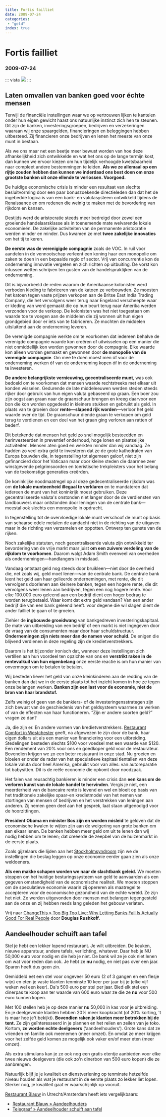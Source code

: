 ```yaml
---
title: Fortis failliet
date: 2009-07-24
categories:
 - "geld"
index: true
---
```


# Fortis failliet
### 2009-07-24

::: vista
<img src="voc-schip.jpg">
:::

## Laten omvallen van banken goed voor échte mensen

Terwijl de financiële instellingen waar we op vertrouwen lijken te kantelen onder hun eigen gewicht haast ons natuurlijke instinct zich hen te steunen. Dit zijn de banken, investeringsgroepen, bedrijven en verzekeringen waaraan wij onze spaargelden, financieringen en beleggingen hebben uitbesteed. Zij financieren onze bedrijven en lenen het meeste van onze munt in bestaan.

Als we ons maar net een beetje meer bewust worden van hoe deze afhankelijkheid zich ontwikkelde en wat het ons op de lange termijn kost, dan kunnen we ervoor kiezen om hun tijdelijk verhoogde kwetsbaarheid naar compleet andere bestemmingen te leiden. **Als we ze allemaal op een rijtje zouden hebben dan kunnen we inderdaad ons best doen om onze grootste banken uit onze ellende te verlossen. Voorgoed.**

De huidige economische crisis is minder een resultaat van slechte besluitvorming door een paar bonuszoekende directieleden dan dat het de ingebedde logica is van een bank- en valutasysteem ontwikkeld tijdens de Renaissance en om redenen die weinig te maken met de bevordering van rijkdom en kansen.

Destijds werd de aristocratie steeds meer bedreigd door zowel een groeiende handelaarsklasse als in toenemende mate welvarende lokale economieën. De zakelijke activiteiten van de permanente aristocratie werden minder en minder. Dus kwamen ze met **twee zakelijke innovaties** om het tij te keren.

**De eerste was de verenigigde compagnie** zoals de VOC. In ruil voor aandelen in de vennootschap verleent een koning haar een monopolie om zaken te doen in een bepaalde regio of sector. Vrij van concurrentie kon de onderneming innovatie vergeten en zich richten op uitbuiting. De vorst kon intussen wetten schrijven ten gusten van de handelspraktijken van de onderneming.

Dit is bijvoorbeeld de reden waarom de Amerikaanse kolonisten werd verboden kleding te fabriceren van de katoen ze verbouwden. Ze moesten het katoen tegen vaste prijzen verkopen aan de Britse East India Trading Company, die het vervolgens weer terug naar Engeland verscheepte waar er kleding van werd gemaakt die op hun beurt terug naar Amerika werden verzonden voor de verkoop. De kolonisten was het niet toegestaan om waarde toe te voegen aan de middelen die zij wonnen uit hun eigen grondgebied door er iets van te fabriceren. Ze mochten de middelen uitsluitend aan de onderneming leveren.

De verenigde compagnie werkte om te voorkomen dat iedereen behalve de verenigde compagnie waarde kon creëren of uitwisselen op een manier die niet onmiddellijk kon worden gewonnen door de compagnie. Elke waarde kon alleen worden gemaakt en gewonnen door **de monopolie van de verenigde compagnie**. Om mee te doen moest men óf voor de onderneming werken óf van de onderneming kopen óf in de onderneming te investeren.

**De andere belangrijkste vernieuwing, gecentraliseerde munt**, was ook bedoeld om te voorkomen dat mensen waarde rechtstreeks met elkaar uit konden wisselen. Gedurende de late middeleeuwen werden steden steeds rijker door gebruik van hun eigen valuta gebaseerd op graan. Een boer zou zijn oogst aan graan naar de graanschuur brengen en kreeg daarvoor een bon die kon worden opgedeeld in kleinere stukken en gebruikt als geld. In plaats van te groeien door **rente—slapend rijk worden**—verloor het geld waarde over de tijd. De graanschuur diende graan te verkopen om geld terug te verdienen en een deel van het graan ging verloren aan ratten of bederf.

Dit betekende dat mensen het geld zo snel mogelijk besteedden en herinvesteerden in preventief onderhoud, hoge lonen en plaatselijke activiteiten. Mensen aten goed en werkten minder dan wij vandaag. Ze hadden zo veel extra geld te investeren dat ze de grote kathedralen van Europa bouwden die, in tegenstelling tot algemeen geloof, niet zijn gefinancierd door het Vaticaan maar door kleine steden die daarmee zeer winstgevende pelgrimsoorden en toeristische trekpleisters voor het belang van de toekomstige generaties creërden.

De koninklijke noodmaatregel op al deze gedecentraliseerde rijkdom was om **de lokale munteenheid illegaal te verklaren** en te mandateren dat iedereen de munt van het koninkrijk moest gebruiken. Deze gecentraliseerde valuta's onstonden niet langer door de de verdiensten van landbouwers maar ontstonden door leningen van de centrale bank—meestal ook slechts een monopolie in opdracht.

In tegenstelling tot de overvloedige lokale munt verschoof de munt op basis van schaarse edele metalen de aandacht niet in de richting van de uitgaven maar in de richting van verzamelen en oppotten. Ontwerp ten gunste van de rijken.

Noch zakelijke statuten, noch gecentraliseerde valuta zijn ontwikkeld ter bevordering van de vrije markt maar juist **om een zuivere verdeling van de rijkdom te voorkomen**. Daarom walgt Adam Smith evenveel van overheden als ondernemingen—handlangers in misdaad.

Vandaag ontstaat geld nog steeds door bruikleen—niet door de overheid die, net zoals wij, geld moet lenen—van de centrale bank. De centrale bank leent het geld aan haar gelieerde ondernemingen, met rente, die dit vervolgens doorlenen aan kleinere banken, tegen een hogere rente, die dit vervolgens weer lenen aan bedrijven, tegen een nog hogere rente. Voor elke 100.000 euro geleend aan een bedrijf dient een hoger bedrag te worden terugbetaald. Waar komt dat extra geld vandaan? Van een ander bedrijf die van een bank geleend heeft. voor degene die wil slagen dient de ander failliet te gaan of te groeien.

Ziehier de **ingbouwde groeidwang** van bankgedreven investeringskapitaal. De mate van uitbreiding van een bedrijf of een markt is niet ingegeven door de vraag van de consumenten maar door haar schuldstructuur. **Ondernemingen zijn niets meer dan de namen voor schuld**. De enigen die blijvend verdienen in deze regeling zijn de kredietverstrekkers.

Daarom is het bijzonder ironisch dat, wanneer deze instellingen zich vertillen aan hun voordeel ten opzichte van ons en **verstrikt raken in de rentevalkuil van hun eigenbelang** onze eerste reactie is om hun manier van onvermogen om te betalen te betalen.

Wij besteden liever het geld van onze kleinkinderen aan de redding van de banken dan dat we in de eerste plaats tot het inzicht komen in hoe ze tegen onze belangen werken. **Banken zijn een last voor de economie, niet de bron van haar brandstof.**

Zelfs weinig of geen van de bankiers- of de investeringensstrategen zijn zich bewust van de geschiedenis van het geldsysteem waarmee ze werken of van de effecten van haar functioneren. “Zijn er andere soorten geld?” vragen ze dan?

Ja, die zijn er. En andere vormen van kredietverstrekkers. [Restaurant Comfort in Westchester](http://www.westchestermagazine.com/Westchester-Magazine/July-2009/Local-Currency-Local-Comfort/) geeft, na afgewezen te zijn door de bank, haar eigen dollars uit als een manier van financiering voor een uitbreiding. Stedelingen besteden slechts $100 voor voedsel met een waarde van $120. Een rendement van 20% voor ons en goedkoper geld voor de restaurateur. Bovendien krijgen we zo een beter restaurant in onze stad. Nu groeien en bloeien er onder de radar van het speculatieve kapitaal tientallen van deze lokale valuta door heel Amerika, gebruikt voor van alles: van autoreparatie tot babysitten. Dit is de reële economie die opkomt door noodzaak.

Het falen van reusachtig bankieren is minder een crisis dan **een kans om de verloren kunst van de lokale handel te hervinden**. Vergis je niet, een meerderheid van de bancaire rente is levend en wel en bloeit op basis van het traditionele zakelijke spaar-en kredietmodel van het nemen van stortingen van mensen of bedrijven en het verstrekken van leningen aan anderen. Zij nemen geen deel aan het gesprek, laat staan uitgenodigd voor de hoorzittingen.

**President Obama en minister Bos zijn en worden misleid** te geloven dat de economische kwalen te wijten zijn aan de weigering van grote banken om aan elkaar lenen. De banken hebben meer geld om uit te lenen dan wij nodig hebben om te lenen; dat creëerde de zeepbel van de huizenmarkt in de eerste plaats.

Zoals gijzelaars die lijden aan het [Stockholmsyndroom](http://nl.wikipedia.org/wiki/Stockholmsyndroom) zijn we de instellingen die beslag leggen op onze economie eerder gaan zien als onze weldoeners.

**Als een makke schapen worden we naar de slachtbank geleid.** We moeten stoppen om het huidige besturingssysteem van geld te aanvaarden als een gegeven omstandigheid van de economische realiteit. We moeten stoppen om de speculatieve economie waarin zij opereren als maatregel te accepteren voor de economische gezondheid van de echte wereld. Ze zijn het niet. Ze werden uitgevonden door mensen met belangen tegengesteld aan de onze en zij hebben reeds lang geleden het gebouw verlaten.

Vrij naar [ChangeThis » Too Big Too Live: Why Letting Banks Fail Is Actually Good For Real People](http://changethis.com/59.01.LifeInc) door **Douglas Rushkoff**.

## Aandeelhouder schuift aan tafel
 Stel je hebt een lekker lopend restaurant. Je wilt uitbreiden. De keuken, nieuwe apparatuur, andere tafels, verlichting, whatever. Daar heb je NU 50,000 euro voor nodig en die heb je niet. De bank wil ze je ook niet lenen om wat voor reden dan ook. Je hebt ze **nu** nodig, en niet pas over een jaar. Sparen heeft dus geen zin.

Gemiddeld eet een stel voor ongeveer 50 euro (2 of 3 gangen en een flesje wijn) en eten je vaste klanten tenminste 10 keer per jaar bij je (elke vijf weken wel een keer). Da's 500 euro per stel per jaar. Bied elk stel een dinerpas te koop aan ter waarde van 600 euro waar ze die ze **nu** voor 500 euro kunnen kopen.

Met 100 stellen heb je op deze manier **nu** 50,000 in kas voor je uitbreiding. En je deelgevende klanten hebben 20% meer koopkracht (of 20% korting, 't is maar hoe je't bekijkt). **Bovendien raken je klanten meer betrokken bij de tent.** Ze zijn geïnteresseerd in je plannen en het reilen en zeilen van je toko. Kortom, **ze worden echte deelgevers** (‘aandeelhouders’). Grote kans dat ze vrienden en familie ook meenemen (meer omzet). En omdat ze meer krijgen voor het zelfde geld komen ze mogelijk ook vaker en/of meer eten (meer omzet).

Als extra stimulans kan je ze ook nog een gratis etentje aanbieden voor elke twee nieuwe deelgevers (die ook zo'n dinerbon van 500 euro kopen) die ze aanbrengen.

Natuurlijk blijf je je kwaliteit en dienstverlening op tenminste hetzelfde niveau houden als wat je restaurant in de eerste plaats zo lekker liet lopen. Sterker nog, je kwaliteit gaat er waarschijnlijk op vooruit.

[Restaurant Blauw](http://restaurantblauw.nl/) in Utrecht/Amsterdam heeft iets vergelijkbaars:
- [Restaurant Blauw » Aandeelhouders](http://utrecht.restaurantblauw.nl/content/aandeelhouders)
- [Telegraaf » Aandeelhouder schuift aan tafel](http://utrecht.restaurantblauw.nl/var/UserFiles/File/telegraaf.pdf)
